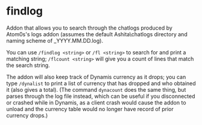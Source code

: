 # findlog

Addon that allows you to search through the chatlogs produced by Atom0s's logs addon (assumes the default Ashita\chatlogs directory and naming scheme of <charname>_YYYY.MM.DD.log).

You can use `/findlog <string>` or `/fl <string>` to search for and print a matching string; `/flcount <string>` will give you a count of lines that match the search string.

The addon will also keep track of Dynamis currency as it drops; you can type `/dynalist` to print a list of currency that has dropped and who obtained it (also gives a total). (The command `dynacount` does the same thing, but parses through the log file instead, which can be useful if you disconnected or crashed while in Dynamis, as a client crash would cause the addon to unload and the currency table would no longer have record of prior currency drops.)
